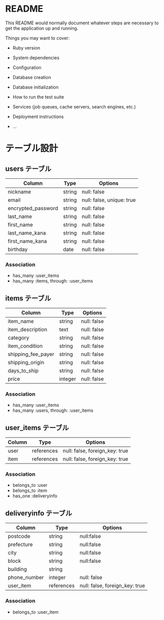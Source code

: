 # README

This README would normally document whatever steps are necessary to get the
application up and running.

Things you may want to cover:

* Ruby version

* System dependencies

* Configuration

* Database creation

* Database initialization

* How to run the test suite

* Services (job queues, cache servers, search engines, etc.)

* Deployment instructions

* ...


# テーブル設計

## users テーブル

| Column             | Type   | Options                   |
| ------------------ | ------ | ------------------------- |
| nickname           | string | null: false               |
| email              | string | null: false, unique: true |
| encrypted_password | string | null: false               |
| last_name          | string | null: false               |
| first_name         | string | null: false               |
| last_name_kana     | string | null: false               |
| first_name_kana    | string | null: false               |
| birthday           | date   | null: false               |

### Association

- has_many :user_items
- has_many :items, through: :user_items


## items テーブル

| Column             | Type    | Options     |
| ------------------ | ------- | ----------- |
| item_name          | string  | null: false |
| item_description   | text    | null: false |
| category           | string  | null: false |
| item_condition     | string  | null: false |
| shipping_fee_payer | string  | null: false |
| shipping_origin    | string  | null: false |
| days_to_ship       | string  | null: false |
| price              | integer | null: false |

### Association

- has_many :user_items
- has_many :users, through: :user_items


## user_items テーブル

| Column | Type       | Options                        |
| ------ | ---------- | ------------------------------ |
| user   | references | null: false, foreign_key: true |
| item   | references | null: false, foreign_key: true |

### Association

- belongs_to :user
- belongs_to :item
- has_one :deliveryinfo


## deliveryinfo テーブル

| Column       | Type       | Options                        |
| ------------ | ---------- | ------------------------------ |
| postcode     | string     | null:false                     |
| prefecture   | string     | null:false                     |
| city         | string     | null:false                     |
| block        | string     | null:false                     |
| building     | string     |                                |
| phone_number | integer    | null: false                    |
| user_item    | references | null: false, foreign_key: true |

### Association

- belongs_to :user_item
